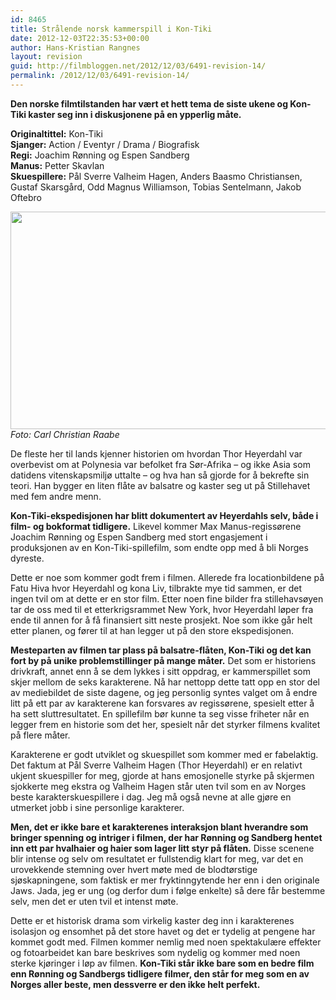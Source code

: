 ```yaml
---
id: 8465
title: Strålende norsk kammerspill i Kon-Tiki
date: 2012-12-03T22:35:53+00:00
author: Hans-Kristian Rangnes
layout: revision
guid: http://filmbloggen.net/2012/12/03/6491-revision-14/
permalink: /2012/12/03/6491-revision-14/
---
```

**Den norske filmtilstanden har vært et hett tema de siste ukene og Kon-Tiki kaster seg inn i diskusjonene på en ypperlig måte.<!--more-->**

**Originaltittel:** Kon-Tiki  
**Sjanger:** Action / Eventyr / Drama / Biografisk  
**Regi:** Joachim Rønning og Espen Sandberg  
**Manus:** Petter Skavlan  
**Skuespillere:** Pål Sverre Valheim Hagen, Anders Baasmo Christiansen, Gustaf Skarsgård, Odd Magnus Williamson, Tobias Sentelmann, Jakob Oftebro

<a href="http://filmbloggen.net/2012/08/21/stralende-norsk-kammerspill-i-kon-tiki/ahmxosc44/" rel="attachment wp-att-6492"><img class="alignnone size-large wp-image-6492" src="http://filmbloggen.net/wp-content/uploads//2012/08/ahmxosc44-620x348.jpg" alt="" width="620" height="348" /></a>  
_Foto: Carl Christian Raabe_

De fleste her til lands kjenner historien om hvordan Thor Heyerdahl var overbevist om at Polynesia var befolket fra Sør-Afrika – og ikke Asia som datidens vitenskapsmiljø uttalte – og hva han så gjorde for å bekrefte sin teori. Han bygger en liten flåte av balsatre og kaster seg ut på Stillehavet med fem andre menn.

**Kon-Tiki-ekspedisjonen har blitt dokumentert av Heyerdahls selv, både i film- og bokformat tidligere.** Likevel kommer Max Manus-regissørene Joachim Rønning og Espen Sandberg med stort engasjement i produksjonen av en Kon-Tiki-spillefilm, som endte opp med å bli Norges dyreste.

Dette er noe som kommer godt frem i filmen. Allerede fra locationbildene på Fatu Hiva hvor Heyerdahl og kona Liv, tilbrakte mye tid sammen, er det ingen tvil om at dette er en stor film. Etter noen fine bilder fra stillehavsøyen tar de oss med til et etterkrigsrammet New York, hvor Heyerdahl løper fra ende til annen for å få finansiert sitt neste prosjekt. Noe som ikke går helt etter planen, og fører til at han legger ut på den store ekspedisjonen.

**Mesteparten av filmen tar plass på balsatre-flåten, Kon-Tiki og det kan fort by på unike problemstillinger på mange måter.** Det som er historiens drivkraft, annet enn å se dem lykkes i sitt oppdrag, er kammerspillet som skjer mellom de seks karakterene. Nå har nettopp dette tatt opp en stor del av mediebildet de siste dagene, og jeg personlig syntes valget om å endre litt på ett par av karakterene kan forsvares av regissørene, spesielt etter å ha sett sluttresultatet. En spillefilm bør kunne ta seg visse friheter når en legger frem en historie som det her, spesielt når det styrker filmens kvalitet på flere måter.

Karakterene er godt utviklet og skuespillet som kommer med er fabelaktig. Det faktum at Pål Sverre Valheim Hagen (Thor Heyerdahl) er en relativt ukjent skuespiller for meg, gjorde at hans emosjonelle styrke på skjermen sjokkerte meg ekstra og Valheim Hagen står uten tvil som en av Norges beste karakterskuespillere i dag. Jeg må også nevne at alle gjøre en utmerket jobb i sine personlige karakterer.

**Men, det er ikke bare et karakterenes interaksjon blant hverandre som bringer spenning og intriger i filmen, der har Rønning og Sandberg hentet inn ett par hvalhaier og haier som lager litt styr på flåten.** Disse scenene blir intense og selv om resultatet er fullstendig klart for meg, var det en urovekkende stemning over hvert møte med de blodtørstige sjøskapningene, som faktisk er mer fryktinngytende her enn i den originale Jaws. Jada, jeg er ung (og derfor dum i følge enkelte) så dere får bestemme selv, men det er uten tvil et intenst møte.

Dette er et historisk drama som virkelig kaster deg inn i karakterenes isolasjon og ensomhet på det store havet og det er tydelig at pengene har kommet godt med. Filmen kommer nemlig med noen spektakulære effekter og fotoarbeidet kan bare beskrives som nydelig og kommer med noen sterke kjøringer i løp av filmen. **Kon-Tiki står ikke bare som en bedre film enn Rønning og Sandbergs tidligere filmer, den står for meg som en av Norges aller beste, men dessverre er den ikke helt perfekt.**

<div class="video-shortcode">
</div>